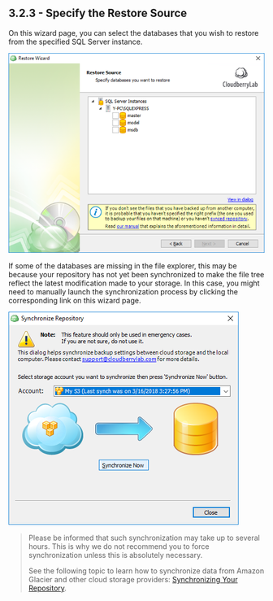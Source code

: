 ## 3.2.3 - Specify the Restore Source

On this wizard page, you can select the databases that you wish to restore from the specified SQL Server instance.

![](/assets/restore-sql-source.png)

If some of the databases are missing in the file explorer, this may be because your repository has not yet been synchronized to make the file tree reflect the latest modification made to your storage. In this case, you might need to manually launch the synchronization process by clicking the corresponding link on this wizard page.

![](/assets/synchronize-repository-dialog-window.png)

> Please be informed that such synchronization may take up to several hours. This is why we do not recommend you to force synchronization unless this is absolutely necessary.
>
> See the following topic to learn how to synchronize data from Amazon Glacier and other cloud storage providers: [Synchronizing Your Repository](/concepts/synchronizing-your-repository.md).



